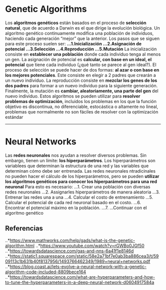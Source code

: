 # Genetic Algorithms

Los **algoritmos genéticos** están basados en el proceso de **selección natural**, que de acuerdo a Darwin es el que dirige la evolución biológica.
Un algoritmo genético continuamente modifica una población de individuos, haciendo cada generación “mejor” que la anterior. Los pasos que se siguen para este proceso suelen ser:
**...1.Inicialización
...2.Asignación de potencial 
...3.Selección
...4.Reproducción
...5.Mutación**
La inicialización consiste en **establecer una población** donde cada individuo tenga al menos un gen.
La asignación de potencial es **calcular, con base en un ideal, el potencial** que tiene cada individuo (¿qué tanto se parece al gen ideal?).
El proceso de selección se puede hacer de dos formas: **al azar o con base en los mejores potenciales**. Este consiste en elegir a 2 padres que crearán a un nuevo individuo.
La reproducción consiste en **mezclar los genes de los dos padres** para formar a un nuevo individuo para la siguiente generación.
Finalmente, la mutación es **cambiar, aleatoriamente, una parte del gen** del nuevo individuo.
Estos algoritmos se pueden utilizar para **resolver problemas de optimización**, incluidos los problemas en los que la función objetivo es discontinua, no diferenciable, estocástica o altamente no lineal, problemas que normalmente no son fáciles de resolver con la optimización estándar
___
# Neural Networks

Las **redes neuronales** nos ayudan a resolver diversos problemas. Sin embargo, tienen un límite: **los hiperparámetros**. Los hiperparámetros son variablees que determinan la estructura de una red y las variables que determinan cómo debe ser entrenada. Las redes neuronales ntradicinales no pueden hacer el cálculo de los hiperparámetros, pero se pueden **utilizar los algoritmos genéticos para conocer los hiperparámetros para una red neuronal**
Para esto es necesario:
...1. Crear una población con diversas redes neuronales
...2. Assignarles hiperparámetros de manera aleatoria
...3. Entrenar las redes una a una
...4. Calcular el costo de entrenamiento
...5. Calcular el potencial de cada red neuronal basado en el costo.
...6. Encontrar el potencial máximo en la población.
...7. ...Continuar con el algoritmo genético

## Referencias
..*https://www.mathworks.com/help/gads/what-is-the-genetic-algorithm.html
..*https://www.youtube.com/watch?v=rGWBo0JGf50
..*https://towardsdatascience.com/gas-and-nns-6a41f1e8146d
..*https://static1.squarespace.com/static/58e2a71bf7e0ab3ba886cea3/t/5909113c1b631b40f8137956/1493766462349/1989+neural+networks.pdf
..*https://blog.coast.ai/lets-evolve-a-neural-network-with-a-genetic-algorithm-code-included-8809bece164
..*https://towardsdatascience.com/what-are-hyperparameters-and-how-to-tune-the-hyperparameters-in-a-deep-neural-network-d0604917584a

